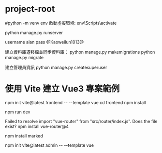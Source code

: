 # project-root

#python -m venv env
啟動虛擬環境:
env\Scripts\activate

python manage.py runserver

username alan
pass @Kaoweilun1013@

建立資料庫遷移檔並同步資料庫：
python manage.py makemigrations
python manage.py migrate

建立管理員資訊
python manage.py createsuperuser

# 使用 Vite 建立 Vue3 專案範例
npm init vite@latest frontend -- --template vue
cd frontend
npm install

npm run dev

Failed to resolve import "vue-router" from "src/router/index.js". Does the file exist?
npm install vue-router@4

npm install marked

npm init vite@latest admin -- --template vue
